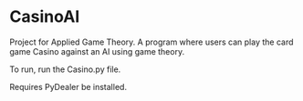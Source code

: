 # CasinoAI
 Project for Applied Game Theory. A program where users can play the card game Casino against an AI using game theory.

To run, run the Casino.py file.

Requires PyDealer be installed.